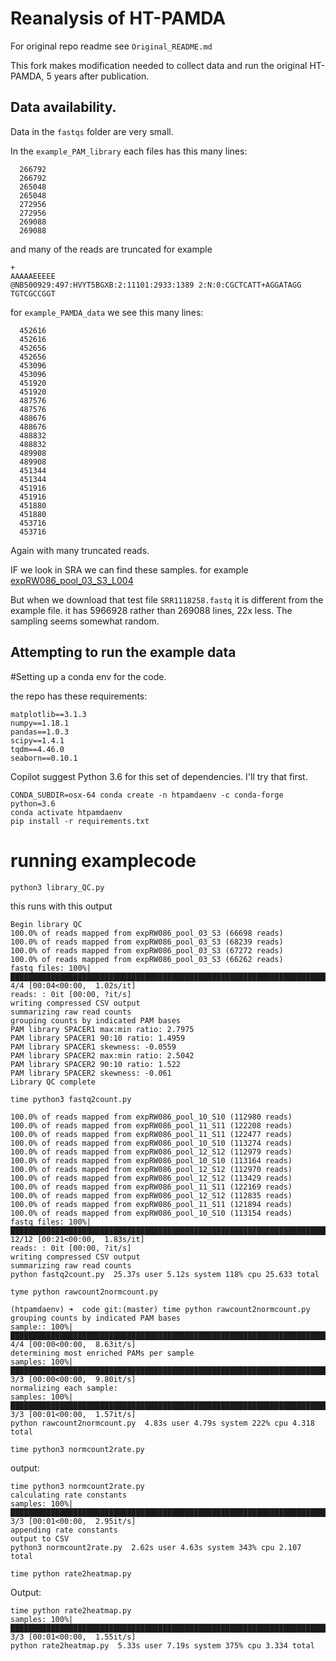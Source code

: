 # Reanalysis of HT-PAMDA

For original repo readme see `Original_README.md`

This fork makes modification needed to collect data and run the original HT-PAMDA, 5 years after publication.

## Data availability.

Data in the `fastqs` folder are very small.

In the `example_PAM_library` each files has this many lines:
```
  266792
  266792
  265048
  265048
  272956
  272956
  269088
  269088
```
and many of the reads are truncated for example 

```
+
AAAAAEEEEE
@NB500929:497:HVYT5BGXB:2:11101:2933:1389 2:N:0:CGCTCATT+AGGATAGG
TGTCGCCGGT
```

for `example_PAMDA_data` we see this many lines:
```
  452616
  452616
  452656
  452656
  453096
  453096
  451920
  451920
  487576
  487576
  488676
  488676
  488832
  488832
  489908
  489908
  451344
  451344
  451916
  451916
  451880
  451880
  453716
  453716
```

Again with many truncated reads.

IF we look in SRA we can find these samples. for example [expRW086_pool_03_S3_L004](https://trace.ncbi.nlm.nih.gov/Traces/?view=run_browser&acc=SRR11182586&display=download)

But when we download that test file `SRR1118258.fastq` it is different from the example file. it has 5966928 rather than 269088 lines, 22x less. The sampling seems somewhat random.

## Attempting to run the example data

#Setting up a conda env for the code. 

the repo has these requirements:

```
matplotlib==3.1.3
numpy==1.18.1
pandas==1.0.3
scipy==1.4.1
tqdm==4.46.0
seaborn==0.10.1
```

Copilot suggest Python 3.6 for this set of dependencies. I'll try that first. 

```
CONDA_SUBDIR=osx-64 conda create -n htpamdaenv -c conda-forge python=3.6
conda activate htpamdaenv
pip install -r requirements.txt 
```

# running examplecode 

```
python3 library_QC.py
```
this runs with this output

```(htpamdaenv) ➜  code git:(master) python3 library_QC.py
Begin library QC
100.0% of reads mapped from expRW086_pool_03_S3 (66698 reads)                                                                           
100.0% of reads mapped from expRW086_pool_03_S3 (68239 reads)                                                                           
100.0% of reads mapped from expRW086_pool_03_S3 (67272 reads)                                                                           
100.0% of reads mapped from expRW086_pool_03_S3 (66262 reads)                                                                           
fastq files: 100%|████████████████████████████████████████████████████████████████████████████████████████| 4/4 [00:04<00:00,  1.02s/it]
reads: : 0it [00:00, ?it/s]       
writing compressed CSV output
summarizing raw read counts
grouping counts by indicated PAM bases
PAM library SPACER1 max:min ratio: 2.7975
PAM library SPACER1 90:10 ratio: 1.4959
PAM library SPACER1 skewness: -0.0559
PAM library SPACER2 max:min ratio: 2.5042
PAM library SPACER2 90:10 ratio: 1.522
PAM library SPACER2 skewness: -0.061
Library QC complete
```



```
time python3 fastq2count.py
```

```
100.0% of reads mapped from expRW086_pool_10_S10 (112980 reads)                                                                         
100.0% of reads mapped from expRW086_pool_11_S11 (122208 reads)                                                                         
100.0% of reads mapped from expRW086_pool_11_S11 (122477 reads)                                                                         
100.0% of reads mapped from expRW086_pool_10_S10 (113274 reads)                                                                         
100.0% of reads mapped from expRW086_pool_12_S12 (112979 reads)                                                                         
100.0% of reads mapped from expRW086_pool_10_S10 (113164 reads)                                                                         
100.0% of reads mapped from expRW086_pool_12_S12 (112970 reads)                                                                         
100.0% of reads mapped from expRW086_pool_12_S12 (113429 reads)                                                                         
100.0% of reads mapped from expRW086_pool_11_S11 (122169 reads)                                                                         
100.0% of reads mapped from expRW086_pool_12_S12 (112835 reads)                                                                         
100.0% of reads mapped from expRW086_pool_11_S11 (121894 reads)                                                                         
100.0% of reads mapped from expRW086_pool_10_S10 (113154 reads)                                                                         
fastq files: 100%|██████████████████████████████████████████████████████████████████████████████████████| 12/12 [00:21<00:00,  1.83s/it]
reads: : 0it [00:00, ?it/s]       
writing compressed CSV output
summarizing raw read counts
python fastq2count.py  25.37s user 5.12s system 118% cpu 25.633 total
```

```
tyme python rawcount2normcount.py
```

```
(htpamdaenv) ➜  code git:(master) time python rawcount2normcount.py
grouping counts by indicated PAM bases
sample:: 100%|████████████████████████████████████████████████████████████████████████████████████████████| 4/4 [00:00<00:00,  8.63it/s]
determining most enriched PAMs per sample
samples: 100%|████████████████████████████████████████████████████████████████████████████████████████████| 3/3 [00:00<00:00,  9.80it/s]
normalizing each sample:
samples: 100%|████████████████████████████████████████████████████████████████████████████████████████████| 3/3 [00:01<00:00,  1.57it/s]
python rawcount2normcount.py  4.83s user 4.79s system 222% cpu 4.318 total
```

```
time python3 normcount2rate.py
```
output:
```
time python3 normcount2rate.py
calculating rate constants
samples: 100%|████████████████████████████████████████████████████████████████████████████████████████████| 3/3 [00:01<00:00,  2.95it/s]
appending rate constants
output to CSV
python3 normcount2rate.py  2.62s user 4.63s system 343% cpu 2.107 total
```

```
time python rate2heatmap.py
```
Output:
```
time python rate2heatmap.py
samples: 100%|████████████████████████████████████████████████████████████████████████████████████████████| 3/3 [00:01<00:00,  1.55it/s]
python rate2heatmap.py  5.33s user 7.19s system 375% cpu 3.334 total
```

